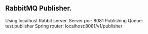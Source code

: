 ## RabbitMQ Publisher.

Using localhost Rabbit server.
Server por: 8081
Publishing Queue: test.publisher
Spring router: localhost:8081/v1/publisher
